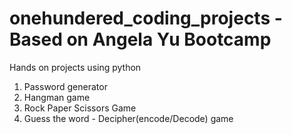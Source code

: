 # onehundered_coding_projects - Based on Angela Yu Bootcamp
Hands on projects using python

1. Password generator
2. Hangman game
3. Rock Paper Scissors Game
4. Guess the word - Decipher(encode/Decode) game

